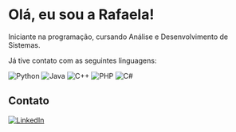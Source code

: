 
# Olá, eu sou a Rafaela! 

Iniciante na programação, cursando Análise e Desenvolvimento de Sistemas. 

Já tive contato com as seguintes linguagens:

![Python](https://img.shields.io/badge/-Python-3776AB?style=flat&logo=python&logoColor=white) ![Java](https://img.shields.io/badge/-Java-007396?style=flat&logo=java&logoColor=white) ![C++](https://img.shields.io/badge/-C++-00599C?style=flat&logo=c%2B%2B&logoColor=white) ![PHP](https://img.shields.io/badge/-PHP-777BB4?style=flat&logo=php&logoColor=white) ![C#](https://img.shields.io/badge/-C%23-239120?style=flat&logo=c-sharp&logoColor=white)


## Contato

[![LinkedIn](https://img.shields.io/badge/-LinkedIn-0A66C2?style=flat&logo=linkedin&logoColor=white)](https://www.linkedin.com/in/rafaela-souzati/)

